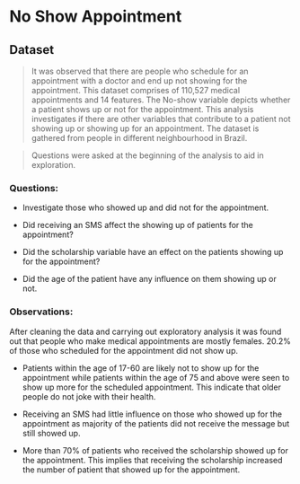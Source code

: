 # No Show Appointment


## Dataset

> It was observed that there are people who schedule for an appointment with a doctor and end up not showing for the appointment. This dataset comprises of 110,527 medical appointments and 14 features. The No-show variable depicts whether a patient shows up or not for the appointment. This analysis investigates if there are other variables that contribute to a patient not showing up or showing up for an appointment. The dataset is gathered from people in different neighbourhood in Brazil.

> Questions were asked at the beginning of the analysis to aid in exploration.

### Questions: 

* Investigate those who showed up and did not for the appointment.

* Did receiving an SMS affect the showing up of patients for the appointment?

* Did the scholarship variable have an effect on the patients showing up for the appointment?

* Did the age of the patient have any influence on them showing up or not.


### Observations:

After cleaning the data and carrying out exploratory analysis it was found out that people who make medical appointments are mostly females. 
20.2% of those who scheduled for the appointment did not show up.

* Patients within the age of 17-60 are likely not to show up for the appointment while patients within the age of 75 and above were seen to show up more for the scheduled appointment. This indicate that older people do not joke with their health.

* Receiving an SMS had little influence on those who showed up for the appointment as majority of the patients did not receive the message but still showed up.

* More than 70% of patients who received the scholarship showed up for the appointment. This implies that receiving the scholarship increased the number of patient that showed up for the appointment.

